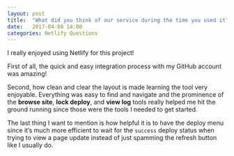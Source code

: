 ```yaml
---
layout: post
title:  "What did you think of our service during the time you used it?"
date:   2017-04-08 14:00
categories: Netlify Questions
---
```

I really enjoyed using Netlify for this project!

First of all, the quick and easy integration process with my GitHub account was amazing!

Second, how clean and clear the layout is made learning the tool very enjoyable. Everything was easy to find and navigate and the prominence of the **browse site**, **lock deploy**, and **view log** tools really helped me hit the ground running since those were the tools I needed to get started.

The last thing I want to mention is how helpful it is to have the deploy menu since it’s much more efficient to wait for the `success` deploy status when trying to view a page update instead of just spamming the refresh button like I usually do.
